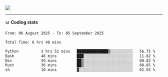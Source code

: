 <picture>
  <source
  srcset="https://github-readme-stats.vercel.app/api?username=sant0s12&show_icons=true&theme=dark"
  media="(prefers-color-scheme: dark)"
  />
  <source
  srcset="https://github-readme-stats.vercel.app/api?username=sant0s12&show_icons=true"
  media="(prefers-color-scheme: light)"
  />
  <img src="https://github-readme-stats.vercel.app/api?username=sant0s12&show_icons=true" />
</picture>

---

📊 **Coding stats**

<!--START_SECTION:waka-->

```txt
From: 06 August 2025 - To: 05 September 2025

Total Time: 6 hrs 46 mins

Python          3 hrs 51 mins   ██████████████▒░░░░░░░░░░   56.75 %
Bash            48 mins         ███░░░░░░░░░░░░░░░░░░░░░░   11.82 %
Nix             39 mins         ██▒░░░░░░░░░░░░░░░░░░░░░░   09.82 %
Rust            36 mins         ██▒░░░░░░░░░░░░░░░░░░░░░░   08.85 %
sh              10 mins         ▓░░░░░░░░░░░░░░░░░░░░░░░░   02.55 %
```

<!--END_SECTION:waka-->
